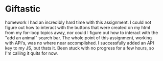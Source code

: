 # Giftastic
homework
I had an incredibly hard time with this assignment. I could not figure out how to interact with the buttons that were created on my html from my for-loop topics away, nor could I figure out how to interact with the "add an animal" search bar. The whole point of this assignment, working with API's, was no where near accomplished. I successfully added an API key to my JS, but thats it. Been stuck with no progress for a few hours, so I'm calling it quits for now.
